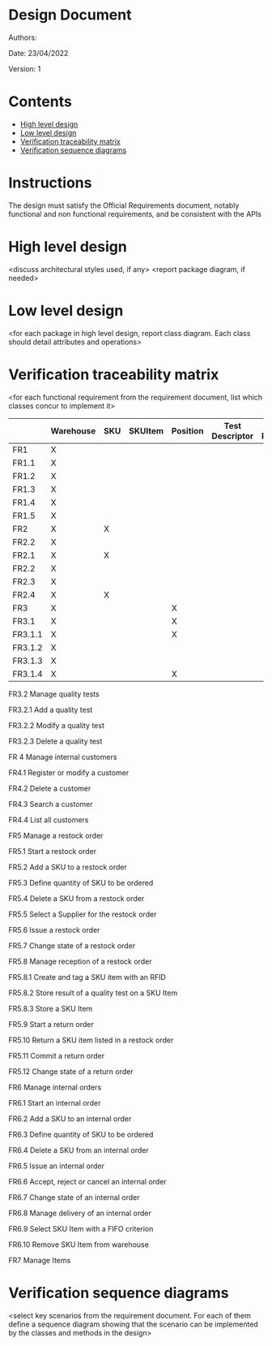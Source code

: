 # Design Document 


Authors: 

Date: 23/04/2022

Version: 1


# Contents

- [High level design](#package-diagram)
- [Low level design](#class-diagram)
- [Verification traceability matrix](#verification-traceability-matrix)
- [Verification sequence diagrams](#verification-sequence-diagrams)

# Instructions

The design must satisfy the Official Requirements document, notably functional and non functional requirements, and be consistent with the APIs

# High level design 

<discuss architectural styles used, if any>
<report package diagram, if needed>






# Low level design

<for each package in high level design, report class diagram. Each class should detail attributes and operations>









# Verification traceability matrix

\<for each functional requirement from the requirement document, list which classes concur to implement it>


| | Warehouse | SKU | SKUItem | Position | Test Descriptor | Test Result | Internal Order | Return Order | Restock Order | Transport Note | User | Item | Supplier | Customer |
| ----- |-------|-------|-------|-------|------|-------|-------|-------|-------|-------|-------|------|-------|-------|
| FR1     | X |   |   |   |   |   |   |   |   |   | X |   |   |   |
| FR1.1   | X |   |   |   |   |   |   |   |   |   | X |   |   |   |
| FR1.2   | X |   |   |   |   |   |   |   |   |   |   |   |   |   |
| FR1.3   | X |   |   |   |   |   |   |   |   |   |   |   |   |   |
| FR1.4   | X |   |   |   |   |   |   |   |   |   | X |   |   |   |
| FR1.5   | X |   |   |   |   |   |   |   |   |   | X |   |   |   |
| FR2     | X | X |   |   |   |   |   |   |   |   |   |   |   |   |
| FR2.2   | X |   |   |   |   |   |   |   |   |   |   |   |   |   |
| FR2.1   | X | X |   |   |   |   |   |   |   |   |   |   |   |   |
| FR2.2   | X |   |   |   |   |   |   |   |   |   |   |   |   |   |
| FR2.3   | X |   |   |   |   |   |   |   |   |   |   |   |   |   |
| FR2.4   | X | X |   |   |   |   |   |   |   |   |   |   |   |   |
| FR3     | X |   |   | X |   |   |   |   |   |   |   |   |   |   |
| FR3.1   | X |   |   | X |   |   |   |   |   |   |   |   |   |   |
| FR3.1.1 | X |   |   | X |   |   |   |   |   |   |   |   |   |   |
| FR3.1.2 | X |   |   |   |   |   |   |   |   |   |   |   |   |   |
| FR3.1.3 | X |   |   |   |   |   |   |   |   |   |   |   |   |   |
| FR3.1.4 | X |   |   | X |   |   |   |   |   |   |   |   |   |   |

FR3.2
Manage quality tests


FR3.2.1
Add a quality test


FR3.2.2
Modify a quality test


FR3.2.3
Delete a quality test


FR 4
Manage internal customers


FR4.1
Register or modify a customer


FR4.2
Delete a customer


FR4.3
Search a customer


FR4.4
List  all customers


FR5
Manage a restock order


FR5.1
Start a restock order


FR5.2
Add a SKU to a restock order


FR5.3
Define quantity of SKU to be ordered


FR5.4
Delete a SKU from a restock order


FR5.5
Select a Supplier for the restock order


FR5.6
Issue  a restock order


FR5.7
Change state of a restock order


FR5.8
Manage reception of a restock order


FR5.8.1
Create and tag a SKU item with an RFID


FR5.8.2
Store result of a quality test on a SKU Item


FR5.8.3
Store a SKU Item


FR5.9
Start  a return order


FR5.10
Return a SKU item listed in a restock order


FR5.11
Commit a return order


FR5.12
Change state of a return order


FR6
Manage internal orders


FR6.1
Start an internal order


FR6.2
Add a SKU to an internal order


FR6.3
Define quantity of SKU to be ordered


FR6.4
Delete a SKU from an internal order


FR6.5
Issue an internal order


FR6.6
Accept, reject or cancel an internal order


FR6.7
Change state of an internal order


FR6.8
Manage delivery of an internal order


FR6.9
Select SKU Item with a FIFO criterion


FR6.10
Remove SKU Item from warehouse


FR7
Manage Items









# Verification sequence diagrams 
\<select key scenarios from the requirement document. For each of them define a sequence diagram showing that the scenario can be implemented by the classes and methods in the design>

